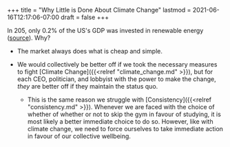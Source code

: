 +++
title = "Why Little is Done About Climate Change"
lastmod = 2021-06-16T12:17:06-07:00
draft = false
+++

In 205, only 0.2% of the US's GDP was invested in renewable energy ([source](https://ourworldindata.org/energy#investment-in-renewable-technologies)). Why?

-   The market always does what is cheap and simple.

-   We would collectively be better off if we took the necessary measures to fight [Climate Change]({{<relref "climate_change.md" >}}), but for each CEO, politician, and lobbyist with the power to make the change, _they_ are better off if they maintain the status quo.
    -   This is the same reason we struggle with [Consistency]({{<relref "consistency.md" >}}). Whenever we are faced with the choice of whether of whether or not to skip the gym in favour of studying, it is most likely a better immediate choice to do so. However, like with climate change, we need to force ourselves to take immediate action in favour of our collective wellbeing.